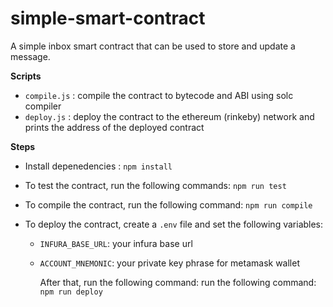 # simple-smart-contract

A simple inbox smart contract that can be used to store and update a message.

**Scripts**

- `compile.js` : compile the contract to bytecode and ABI using solc compiler
- `deploy.js` : deploy the contract to the ethereum (rinkeby) network and prints the address of the deployed contract

**Steps**

- Install depenedencies : `npm install`
- To test the contract, run the following commands:
  `npm run test`

- To compile the contract, run the following command:
  `npm run compile`

- To deploy the contract, create a `.env` file and set the following variables:

  - `INFURA_BASE_URL`: your infura base url
  - `ACCOUNT_MNEMONIC`: your private key phrase for metamask wallet

    After that, run the following command:
    run the following command:
    `npm run deploy`

